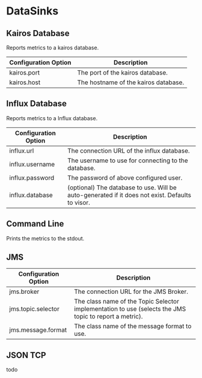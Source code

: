 # DataSinks

## Kairos Database

Reports metrics to a kairos database.

Configuration Option | Description
---- | ------------
kairos.port | The port of the kairos database.
kairos.host | The hostname of the kairos database.

## Influx Database

Reports metrics to a Influx database.

Configuration Option | Description
---- | ------------
influx.url | The connection URL of the influx database.
influx.username | The username to use for connecting to the database.
influx.password | The password of above configured user.
influx.database | (optional) The database to use. Will be auto-generated if it does not exist. Defaults to visor.

## Command Line

Prints the metrics to the stdout.

## JMS

Configuration Option | Description
---- | ------------
jms.broker | The connection URL for the JMS Broker.
jms.topic.selector | The class name of the Topic Selector implementation to use (selects the JMS topic to report a metric).
jms.message.format | The class name of the message format to use.

## JSON TCP

todo
